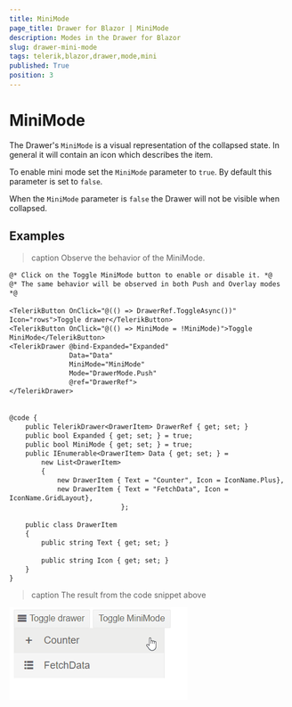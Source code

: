 ```yaml
---
title: MiniMode
page_title: Drawer for Blazor | MiniMode
description: Modes in the Drawer for Blazor
slug: drawer-mini-mode
tags: telerik,blazor,drawer,mode,mini
published: True
position: 3
---
```


# MiniMode

The Drawer's `MiniMode` is a visual representation of the collapsed state. In general it will contain an icon which describes the item.

To enable mini mode set the `MiniMode` parameter to `true`. By default this parameter is set to `false`.

When the `MiniMode` parameter is `false` the Drawer will not be visible when collapsed.

## Examples

>caption Observe the behavior of the MiniMode.

````CSHTML
@* Click on the Toggle MiniMode button to enable or disable it. *@
@* The same behavior will be observed in both Push and Overlay modes *@

<TelerikButton OnClick="@(() => DrawerRef.ToggleAsync())" Icon="rows">Toggle drawer</TelerikButton>
<TelerikButton OnClick="@(() => MiniMode = !MiniMode)">Toggle MiniMode</TelerikButton>
<TelerikDrawer @bind-Expanded="Expanded"
               Data="Data"
               MiniMode="MiniMode"
               Mode="DrawerMode.Push"
               @ref="DrawerRef">
</TelerikDrawer>


@code {
    public TelerikDrawer<DrawerItem> DrawerRef { get; set; }
    public bool Expanded { get; set; } = true;
    public bool MiniMode { get; set; } = true;
    public IEnumerable<DrawerItem> Data { get; set; } =
        new List<DrawerItem>
        {
            new DrawerItem { Text = "Counter", Icon = IconName.Plus},
            new DrawerItem { Text = "FetchData", Icon = IconName.GridLayout},
                            };

    public class DrawerItem
    {
        public string Text { get; set; }

        public string Icon { get; set; }
    }
}

````

>caption The result from the code snippet above

![drawer basic example](images/drawer-minimode-push-example.gif)
